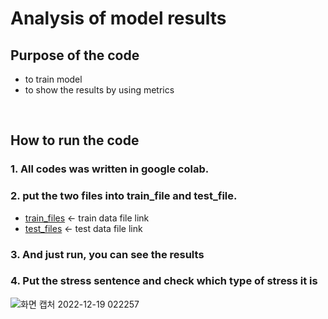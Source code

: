 # Analysis of model results
## Purpose of the code
* to train model
* to show the results by using metrics

<br>

## How to run the code
### 1. All codes was written in google colab.  
### 2. put the two files into train_file and test_file.

* [train_files](https://github.com/Haeun-Y/stress-detection/blob/main/dreaddit-train.csv)  <- train data file link  
* [test_files](https://github.com/Haeun-Y/stress-detection/blob/main/dreaddit-test.csv)  <- test data file link

### 3. And just run, you can see the results
### 4. Put the stress sentence and check which type of stress it is

![화면 캡처 2022-12-19 022257](https://user-images.githubusercontent.com/66423140/208311125-d9d45b99-00ca-48c9-aa0b-e329e9bf9304.jpg)
